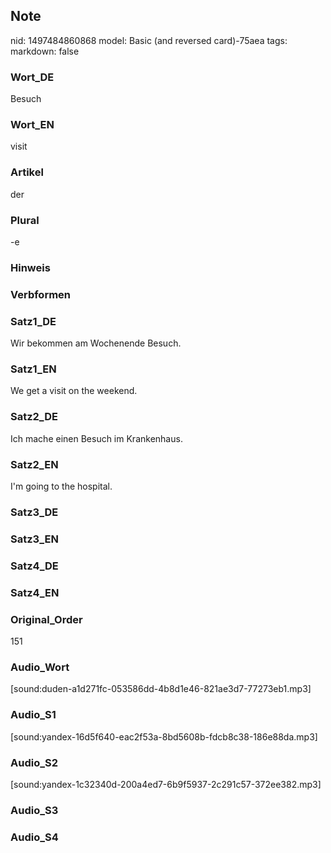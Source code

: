 ## Note
nid: 1497484860868
model: Basic (and reversed card)-75aea
tags: 
markdown: false

### Wort_DE
Besuch

### Wort_EN
visit

### Artikel
der

### Plural
-e

### Hinweis


### Verbformen


### Satz1_DE
Wir bekommen am Wochenende Besuch.

### Satz1_EN
We get a visit on the weekend.

### Satz2_DE
Ich mache einen Besuch im Krankenhaus.

### Satz2_EN
I'm going to the hospital.

### Satz3_DE


### Satz3_EN


### Satz4_DE


### Satz4_EN


### Original_Order
151

### Audio_Wort
[sound:duden-a1d271fc-053586dd-4b8d1e46-821ae3d7-77273eb1.mp3]

### Audio_S1
[sound:yandex-16d5f640-eac2f53a-8bd5608b-fdcb8c38-186e88da.mp3]

### Audio_S2
[sound:yandex-1c32340d-200a4ed7-6b9f5937-2c291c57-372ee382.mp3]

### Audio_S3


### Audio_S4

